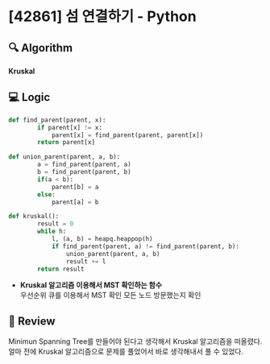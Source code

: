 # [42861] 섬 연결하기 - Python

## 🔍 Algorithm
**Kruskal**

## 💻 Logic

```Python
def find_parent(parent, x):
        if parent[x] != x:
            parent[x] = find_parent(parent, parent[x])
        return parent[x]

def union_parent(parent, a, b):
        a = find_parent(parent, a)
        b = find_parent(parent, b)
        if(a < b):
            parent[b] = a
        else:
            parent[a] = b

def kruskal():
        result = 0
        while h:
            l, (a, b) = heapq.heappop(h)
            if find_parent(parent, a) != find_parent(parent, b):
                union_parent(parent, a, b)
                result += l
        return result
```
- **Kruskal 알고리즘 이용해서 MST 확인하는 함수**  
  우선순위 큐를 이용해서 MST 확인
  모든 노드 방문했는지 확인


## 📝 Review

Minimun Spanning Tree를 만들어야 된다고 생각해서 Kruskal 알고리즘을 떠올렸다.  
얼마 전에 Kruskal 알고리즘으로 문제를 풀었어서 바로 생각해내서 풀 수 있었다.  

